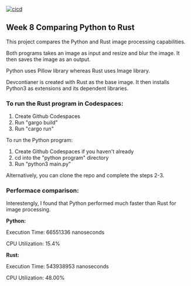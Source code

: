 [![cicd](https://github.com/nogibjj/IDS_Rust_Template_KM632/actions/workflows/rust.yml/badge.svg)](https://github.com/nogibjj/IDS_Rust_Template_KM632/actions/workflows/rust.yml)

## Week 8 Comparing Python to Rust

This project compares the Python and Rust image processing capabilities. 

Both programs takes an image as input and resize and blur the image. It then saves the image as an output. 

Python uses Pillow library whereas Rust uses Image library. 

Devcontianer is created with Rust as the base image. It then installs Python3 as extensions and its dependent libraries.

### To run the Rust program in Codespaces: 

1. Create Github Codespaces
2. Run "gargo build"
3. Run "cargo run"

To run the Python program: 

1. Create Github Codespaces if you haven't already
2. cd into the "python program" directory
3. Run "python3 main.py"

Alternatively, you can clone the repo and complete the steps 2-3. 

### Performace comparison:

Interestengly, I found that Python performed much faster than Rust for image processing. 

**Python:**

Execution Time: 66551336 nanoseconds

CPU Utilization: 15.4%

**Rust:** 

Execution Time: 543938953 nanoseconds

CPU Utilization: 48.00%


